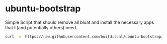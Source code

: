 # ubuntu-bootstrap
Simple Script that should remove all bloat and install the necessary apps that I (and potentially others) need.

```bash
curl -o- https://raw.githubusercontent.com/builditcal/ubuntu-bootstrap/refs/heads/24.04/start.sh | bash
```